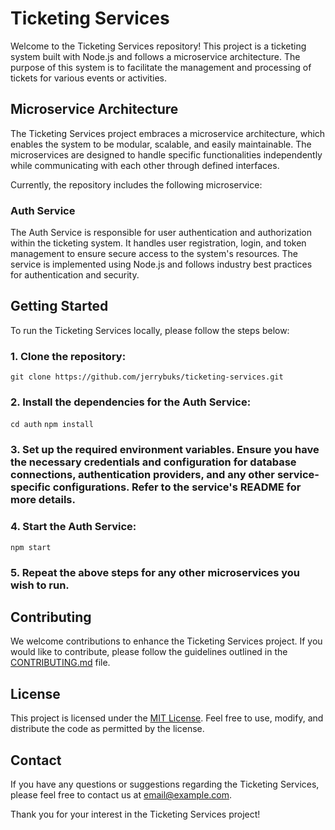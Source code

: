 # Ticketing Services

Welcome to the Ticketing Services repository! This project is a ticketing system built with Node.js and follows a microservice architecture. The purpose of this system is to facilitate the management and processing of tickets for various events or activities.

## Microservice Architecture

The Ticketing Services project embraces a microservice architecture, which enables the system to be modular, scalable, and easily maintainable. The microservices are designed to handle specific functionalities independently while communicating with each other through defined interfaces.

Currently, the repository includes the following microservice:

### Auth Service

The Auth Service is responsible for user authentication and authorization within the ticketing system. It handles user registration, login, and token management to ensure secure access to the system's resources. The service is implemented using Node.js and follows industry best practices for authentication and security.

## Getting Started

To run the Ticketing Services locally, please follow the steps below:

### 1. Clone the repository:

 ``` git clone https://github.com/jerrybuks/ticketing-services.git ``` 

### 2. Install the dependencies for the Auth Service:

 ``` cd auth ``` 
 ``` npm install ``` 

### 3. Set up the required environment variables. Ensure you have the necessary credentials and configuration for database connections, authentication providers, and any other service-specific configurations. Refer to the service's README for more details.

### 4. Start the Auth Service:

 ``` npm start ``` 


### 5. Repeat the above steps for any other microservices you wish to run.

## Contributing

We welcome contributions to enhance the Ticketing Services project. If you would like to contribute, please follow the guidelines outlined in the [CONTRIBUTING.md](CONTRIBUTING.md) file.

## License

This project is licensed under the [MIT License](LICENSE). Feel free to use, modify, and distribute the code as permitted by the license.

## Contact

If you have any questions or suggestions regarding the Ticketing Services, please feel free to contact us at [email@example.com](mailto:email@example.com).

Thank you for your interest in the Ticketing Services project!


